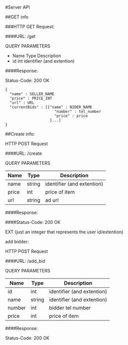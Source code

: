 #Server API

##GET info


###HTTP GET Request:

####URL: /get

QUERY PARAMETERS

* Name		Type	Description
* id			int 	identifier (and extention)

####Response:

Status-Code: 200 OK

````
{
  "name" : SELLER_NAME
  "price" : PRICE_INT
  "url" : URL
  "currentBids" : [{"name" : BIDER_NAME 
					  "number" : tel_number
					  "price" : price
					}...]
}
````

##Create info: 

HTTP POST Request

####URL: /create

QUERY PARAMETERS

| Name	|	Type	|Description|
|-------|-----------|-----------|
| name	|	string 	|identifier (and extention)|
| price |      int     |price of item|
| url    |     string  |ad url|

####Response:

####Status-Code: 200 OK

EXT (just an integer that represents the user id/extention)

add bidder: 

HTTP POST Request

####URL: /add_bid

QUERY PARAMETERS

| Name	|	Type	|Description|
|-------|-----------|-----------|
|id		|	int 	|identifier (and extention)|
|name		|string 	|identifier (and extention)|
|number   |   int    | bidder tel number|
|price      | int   |  price of item|


####Response:

Status-Code: 200 OK
